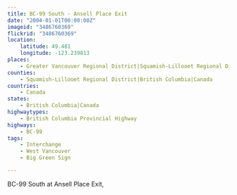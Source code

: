```yaml
---
title: BC-99 South - Ansell Place Exit
date: "2004-01-01T00:00:00Z"
imageid: "3486760369"
flickrid: "3486760369"
location:
    latitude: 49.481
    longitude: -123.239813
places:
    - Greater Vancouver Regional District|Squamish-Lillooet Regional District|British Columbia|Canada
counties:
    - Squamish-Lillooet Regional District|British Columbia|Canada
countries:
    - Canada
states:
    - British Columbia|Canada
highwaytypes:
    - British Columbia Provincial Highway
highways:
    - BC-99
tags:
    - Interchange
    - West Vancouver
    - Big Green Sign

---
```

BC-99 South at Ansell Place Exit,